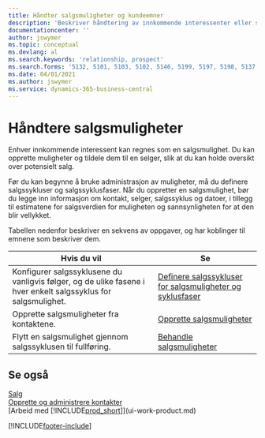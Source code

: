 ```yaml
---
title: Håndter salgsmuligheter og kundeemner
description: 'Beskriver håndtering av innkommende interessenter eller salgsmuligheter i Business Central, og tilknytningen av salgsmuligheten til en selger for å holde rede på potensielt salg.'
documentationcenter: ''
author: jswymer
ms.topic: conceptual
ms.devlang: al
ms.search.keywords: 'relationship, prospect'
ms.search.forms: '5132, 5101, 5103, 5102, 5146, 5199, 5197, 5198, 5137, 5086, 5089, 5087, 5088, 5090, 5128, 5133, 5114, 5151, 5145, 5126, 5189, 5191, 5097, 5135, 5188, 5187, 5154, 5147, 5131, 9257, 5124, 782, 5130, 5123, 5127, 5174, 5125, 5115, 5112, 5111, 5110, 5109, 5149, 5169, 5190, 783, 505, 5118, 5072, 781, 5152, 5153, 5155, 5098, 5196, 5096, 5099, 9255, 5129, 5136'
ms.date: 04/01/2021
ms.author: jswymer
ms.service: dynamics-365-business-central
---
```

# <a name="managing-sales-opportunities"></a>Håndtere salgsmuligheter
Enhver innkommende interessent kan regnes som en salgsmulighet. Du kan opprette muligheter og tildele dem til en selger, slik at du kan holde oversikt over potensielt salg.

Før du kan begynne å bruke administrasjon av muligheter, må du definere salgssykluser og salgssyklusfaser. Når du oppretter en salgsmulighet, bør du legge inn informasjon om kontakt, selger, salgssyklus og datoer, i tillegg til estimatene for salgsverdien for muligheten og sannsynligheten for at den blir vellykket.

Tabellen nedenfor beskriver en sekvens av oppgaver, og har koblinger til emnene som beskriver dem.

| Hvis du vil | Se |
| --- | --- |
| Konfigurer salgssyklusene du vanligvis følger, og de ulike fasene i hver enkelt salgssyklus for salgsmulighet. |[Definere salgssykluser for salgsmuligheter og syklusfaser](marketing-how-setup-opportunity-sales-cycles-stages.md) |
| Opprette salgsmuligheter fra kontaktene. |[Opprette salgsmuligheter](marketing-how-create-opportunities.md) |
| Flytt en salgsmulighet gjennom salgssyklusen til fullføring. |[Behandle salgsmuligheter](marketing-processing-sales-opportunities.md) |

## <a name="see-also"></a>Se også
[Salg](sales-manage-sales.md)  
[Opprette og administrere kontakter](marketing-contacts.md)  
[Arbeid med [!INCLUDE[prod_short](includes/prod_short.md)]](ui-work-product.md)


[!INCLUDE[footer-include](includes/footer-banner.md)]
